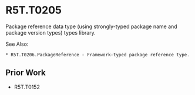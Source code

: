 # R5T.T0205
Package reference data type (using strongly-typed package name and package version types) types library.

See Also:
	
	* R5T.T0206.PackageReference - Framework-typed package reference type.


## Prior Work

* R5T.T0152